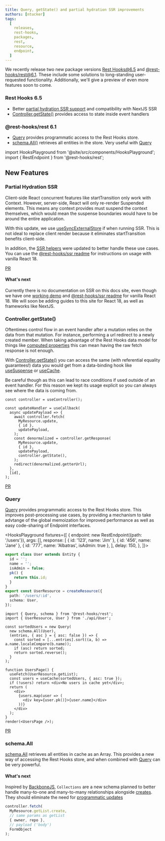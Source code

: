 ```yaml
---
title: Query, getState() and partial hydration SSR improvements
authors: [ntucker]
tags:
  [
    releases,
    rest-hooks,
    packages,
    rest,
    resource,
    endpoint,
  ]
---
```


We recently release two new package versions [Rest Hooks@6.5](https://github.com/coinbase/rest-hooks/releases/tag/rest-hooks%406.5.0) and [@rest-hooks/rest@6.1](https://github.com/coinbase/rest-hooks/releases/tag/%40rest-hooks%2Frest%406.1.0). These
include some solutions to long-standing user-requested functionality. Additionally, we'll give a preview of even more
features soon to come.

### Rest Hooks 6.5

- Better [partial hydration SSR support](/blog/2022/11/09/Query-getState-SSR-partial-hydration#partial-hydration-ssr) and compatibility with NextJS SSR
- [Controller.getState()](/blog/2022/11/09/Query-getState-SSR-partial-hydration#controllergetstate) provides access to
state inside event handlers

### @rest-hooks/rest 6.1

- [Query](/blog/2022/11/09/Query-getState-SSR-partial-hydration#query) provides programmatic access to the Rest Hooks store.
- [schema.All()](/blog/2022/11/09/Query-getState-SSR-partial-hydration#schemaall) retrieves all entities in the store. Very useful with [Query](/blog/2022/11/09/Query-getState-SSR-partial-hydration#query)

<!--truncate-->

import HooksPlayground from '@site/src/components/HooksPlayground';
import { RestEndpoint } from '@rest-hooks/rest';

## New Features

### Partial Hydration SSR

Client-side React concurrent features like startTransition only work with Context. However, server-side,
React will only re-render Suspended elements. This means any context provides must suspend the context themselves,
which would mean the suspense boundaries would have to be around the entire application.

With this update, we use [useSyncExternalStore](https://reactjs.org/docs/hooks-reference.html#usesyncexternalstore) if
when running SSR. This is not ideal to replace client render because it eliminates startTransition benefits client-side.

In addition, the [SSR helpers](https://www.npmjs.com/package/@rest-hooks/ssr) were updated to better
handle these use cases. You can use the [@rest-hooks/ssr readme](https://www.npmjs.com/package/@rest-hooks/ssr) for
instructions on usage with vanilla React 18.

[PR](https://github.com/coinbase/rest-hooks/pull/2253)

#### What's next

Currently there is no documentation on SSR on this docs site, even though we have one [working demo](https://stackblitz.com/github/ntucker/anansi/tree/master/examples/concurrent) and [@rest-hooks/ssr readme](https://www.npmjs.com/package/@rest-hooks/ssr) for vanilla React 18. We will soon be adding guides to this site for React 18, as well as frameworks like NextJS.

### Controller.getState()

Oftentimes control flow in an event handler after a mutation relies on the data from that mutation. For instance,
performing a url redirect to a newly created member. When taking advantage of the Rest Hooks data model for things like
[computed properties](/rest/guides/computed-properties) this can mean having the raw fetch response is not enough.

With [Controller.getState()](/docs/api/Controller#getState) you can access the same (with referential equality guarantees!)
data you would get from a data-binding hook like [useSuspense](/docs/api/useSuspense) or [useCache](/docs/api/useCache).

Be careful though as this can lead to race conditions if used outside of an event handler. For this
reason we kept its usage explicit so you can always see where the data is coming from.

```tsx
const controller = useController();

const updateHandler = useCallback(
  async updatePayload => {
    await controller.fetch(
      MyResource.update,
      { id },
      updatePayload,
    );
    const denormalized = controller.getResponse(
      MyResource.update,
      { id },
      updatePayload,
      controller.getState(),
    );
    redirect(denormalized.getterUrl);
  },
  [id],
);
```

[PR](https://github.com/coinbase/rest-hooks/pull/2252)

### Query

[Query](/rest/api/Query) provides programmatic access to the Rest Hooks store. This improves post-processing
use cases, by providing a mechanism to take advtange of the global memoization for improved performance as well as
easy code-sharing of Endpoint interfaces.

<HooksPlayground fixtures={[
{
endpoint: new RestEndpoint({path: '/users'}),
args: [],
response: [
{ id: '123', name: 'Jim' },
{ id: '456', name: 'Jane' },
{ id: '777', name: 'Albatras', isAdmin: true },
],
delay: 150,
},
]}>

```ts title="api/User.ts" collapsed
export class User extends Entity {
  id = '';
  name = '';
  isAdmin = false;
  pk() {
    return this.id;
  }
}
export const UserResource = createResource({
  path: '/users/:id',
  schema: User,
});
```

```tsx title="UsersPage.tsx" {15}
import { Query, schema } from '@rest-hooks/rest';
import { UserResource, User } from './api/User';

const sortedUsers = new Query(
  new schema.All(User),
  (entries, { asc } = { asc: false }) => {
    const sorted = [...entries].sort((a, b) => a.name.localeCompare(b.name));
    if (asc) return sorted;
    return sorted.reverse();
  }
);

function UsersPage() {
  useFetch(UserResource.getList);
  const users = useCache(sortedUsers, { asc: true });
  if (!users) return <div>No users in cache yet</div>;
  return (
    <div>
      {users.map(user => (
        <div key={user.pk()}>{user.name}</div>
      ))}
    </div>
  );
}
render(<UsersPage />);
```

</HooksPlayground>

[PR](https://github.com/coinbase/rest-hooks/pull/2229)

### schema.All

[schema.All](/rest/api/All) retrieves all entities in cache as an Array. This provides a new way
of accessing the Rest Hooks store, and when combined with [Query](/rest/api/Query) can be very powerful.

#### What's next

Inspired by [BackboneJS](https://backbonejs.org/#Collection), `Collections` are a new schema
planned to better handle many-to-one and many-to-many relationships alongside [creates](/rest/api/createResource#create).
They should eliminate the need for [programmatic updates](/rest/api/RestEndpoint#update)

```ts
controller.fetch(
  MyResource.getList.create,
  // same params as getList
  { owner, repo },
  // payload ('body')
  FormObject
);
```
